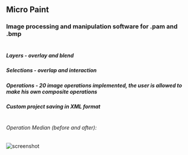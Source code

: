 ## Micro Paint 
### Image processing and manipulation software for .pam and .bmp<br/><br/>
##### Layers - overlay and blend 
##### Selections - overlap and interaction
##### Operations - 20 image operations implemented, the user is allowed to make his own composite operations
##### Custom project saving in XML format<br/><br/>
###### Operation Median (before and after):
![screenshot](https://i.imgur.com/Vztavd7.png)

